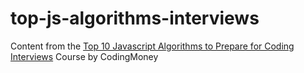 # top-js-algorithms-interviews
Content from the [Top 10 Javascript Algorithms to Prepare for Coding Interviews](https://www.youtube.com/watch?v=ufBbWIyKY2E) Course by CodingMoney
